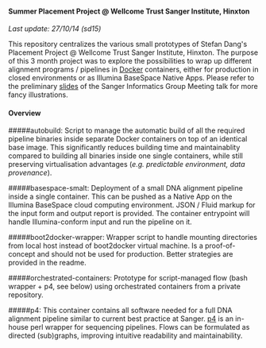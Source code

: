 #### Summer Placement Project @ Wellcome Trust Sanger Institute, Hinxton

*Last update: 27/10/14 (sd15)*

This repository centralizes the various small prototypes of Stefan Dang's Placement Project @ Wellcome Trust Sanger Institute, Hinxton. The purpose of this 3 month project was to explore the possibilities to wrap up different alignment programs / pipelines in [Docker](https://www.docker.com/) containers, either for production in closed environments or as Illumina BaseSpace Native Apps. Please refer to the preliminary [slides](IGM-talk_docker-pipelines.pdf) of the Sanger Informatics Group Meeting talk for more fancy illustrations.

#### Overview

#####autobuild:
Script to manage the automatic build of all the required pipeline binaries inside separate Docker containers on top of an identical base image. This significantly reduces building time and maintainablity compared to building all binaries inside one single containers, while still preserving virtualisation advantages (*e.g. predictable environment, data provenance*).

#####basespace-smalt:
Deployment of a small DNA alignment pipeline inside a single container. This can be pushed as a Native App on the Illumina BaseSpace cloud computing environment. JSON / Fluid markup for the input form and output report is provided. The container entrypoint will handle Illumina-conform input and run the pipeline on it.

#####boot2docker-wrapper:
Wrapper script to handle mounting directories from local host instead of boot2docker virtual machine. Is a proof-of-concept and should not be used for production. Better strategies are provided in the readme.

#####orchestrated-containers:
Prototype for script-managed flow (bash wrapper + p4, see below) using orchestrated containers from a private repository.

#####p4:
This container contains all software needed for a full DNA alignment pipeline similar to current best practice at Sanger. [p4](https://github.com/wtsi-npg/p4) is an in-house perl wrapper for sequencing pipelines. Flows can be formulated as directed (sub)graphs, improving intuitive readability and maintainability.
